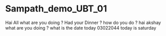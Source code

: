 # Sampath_demo_UBT_01
Hai All
what are you doing ?
Had your Dinner ?
how do you do ?
hai akshay what are you doing ?
what is the date today
03022044
today is saturday
